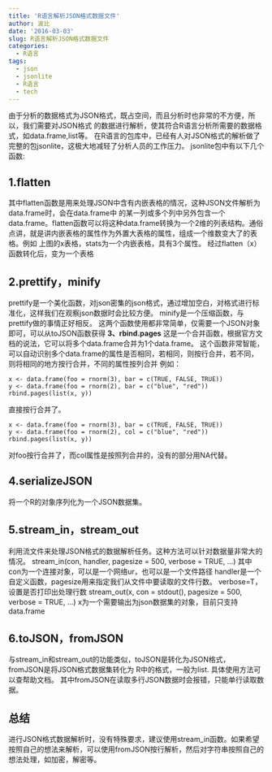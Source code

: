 ```yaml
---
title: 'R语言解析JSON格式数据文件'
author: 波比
date: '2016-03-03'
slug: R语言解析JSON格式数据文件
categories:
  - R语言
tags:
  - json
  - jsonlite
  - R语言
  - tech
---
```


由于分析的数据格式为JSON格式，既占空间，而且分析时也非常的不方便，所以，我们需要对JSON格式 的数据进行解析，使其符合R语言分析所需要的数据格式，如data.frame,list等。 在R语言的包库中，已经有人对JSON格式的解析做了完整的包jsonlite，这极大地减轻了分析人员的工作压力。 jsonlite包中有以下几个函数:

## 1.flatten

其中flatten函数是用来处理JSON中含有内嵌表格的情况，这种JSON文件解析为data.frame时，会在data.frame中 的某一列或多个列中另外包含一个data.frame。flatten函数可以将这种data.frame转换为一个2维的列表结构。通俗 点讲，就是讲内嵌表格的属性作为外置大表格的属性，组成一个维数变大了的表格。例如 上图的x表格，stats为一个内嵌表格，具有3个属性。 经过flatten（x）函数转化后，变为一个表格

## 2.prettify，minify

prettify是一个美化函数，对json密集的json格式，通过增加空白，对格式进行标准化，这样我们在观察json数据时会比较方便。 minify是一个压缩函数，与prettify做的事情正好相反。 这两个函数使用都非常简单，仅需要一个JSON对象即可，可以从toJSON函数获得 **3、rbind.pages** 这是一个合并函数，根据官方文档的说法，它可以将多个data.frame合并为1个data.frame。 这个函数非常智能，可以自动识别多个data.frame的属性是否相同，若相同，则按行合并，若不同，则将相同的地方按行合并，不同的属性按列合并 例如：

    x <- data.frame(foo = rnorm(3), bar = c(TRUE, FALSE, TRUE))
    y <- data.frame(foo = rnorm(2), bar = c("blue", "red"))
    rbind.pages(list(x, y))

直接按行合并了。

    x <- data.frame(foo = rnorm(3), bar = c(TRUE, FALSE, TRUE))
    y <- data.frame(foo = rnorm(2), col = c("blue", "red"))
    rbind.pages(list(x, y))

对foo按行合并了，而col属性是按照列合并的，没有的部分用NA代替。

## 4.serializeJSON

将一个R的对象序列化为一个JSON数据集。

## 5.stream\_in，stream\_out

利用流文件来处理JSON格式的数据解析任务。这种方法可以针对数据量非常大的情况。 stream\_in(con, handler, pagesize = 500, verbose = TRUE, ...) 其中con为一个连接对象，可以是一个网络ur，也可以是一个文件路径 handler是一个自定义函数，pagesize用来指定我们从文件中要读取的文件行数。 verbose=T，设置是否打印出处理行数 stream\_out(x, con = stdout(), pagesize = 500, verbose = TRUE, ...) x为一个需要输出为json数据集的对象，目前只支持data.frame

## 6.toJSON，fromJSON

与stream\_in和stream\_out的功能类似，toJSON是转化为JSON格式，fromJSON是将JSON格式数据集转化为 R中的格式，一般为list. 具体使用方法可以查帮助文档。 其中fromJSON在读取多行JSON数据时会报错，只能单行读取数据。

## 总结

进行JSON格式数据解析时，没有特殊要求，建议使用stream\_in函数。如果希望按照自己的想法来解析，可以使用fromJSON按行解析，然后对字符串按照自己的想法处理，如加密，解密等。
